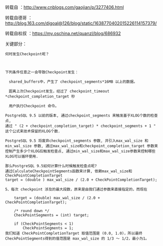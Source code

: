 转载自 ：http://www.cnblogs.com/gaojian/p/3277406.html

转载自德哥 ：http://blog.163.com/digoal@126/blog/static/1638770402015226114157379/

转载自权叔 ：https://my.oschina.net/quanzl/blog/686932

关键部分：

```
何时发生Checkpoint呢？

 

下列条件任意之一会导致Checkpoint发生：

　shared_buffers中，产生了 checkpoint_segments*16MB 以上的数据。

　距离上次Checkpoint发生，经过了 checkpoint_timeout *checkpoint_completion_target 秒

　用户执行Checkpoint 命令。

PostgreSQL 9.5 以前的版本, 通过checkpoint_segments 来触发基于XLOG个数的检查点, 
通过 " (2 + checkpoint_completion_target) * checkpoint_segments + 1 " 这个公式来技术保留的XLOG个数.

PostgreSQL 9.5 将废弃checkpoint_segments 参数, 并引入max_wal_size 和 min_wal_size 参数, 通过max_wal_size和checkpoint_completion_target 参数来控制产生多少个XLOG后触发检查点, 通过min_wal_size和max_wal_size参数来控制哪些XLOG可以循环使用.

那么PostgreSQL 9.5如何计算什么时候触发检查点呢?
通过CalculateCheckpointSegments函数来计算, 依赖max_wal_size和CheckPointCompletionTarget
target = (double ) max_wal_size / (2.0 + CheckPointCompletionTarget);

5、每次 checkpoint 涉及的最大段数，原来是由我们通过参数来直接指定的，而现在

	target = (double) max_wal_size / (2.0 + CheckPointCompletionTarget);

	/* round down */
	CheckPointSegments = (int) target;

	if (CheckPointSegments < 1)
		CheckPointSegments = 1;
我们知道 CheckPointCompletionTarget 取值范围是 (0.0, 1.0)，所以最终CheckPointSegments得到的值范围是 max_wal_size 的 1/3 ～ 1/2，最小为1。

```
